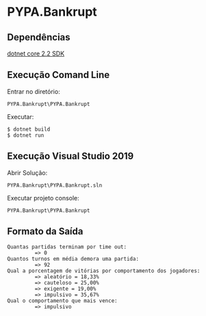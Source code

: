 # PYPA.Bankrupt


## Dependências 
 <a href="https://dotnet.microsoft.com/download">dotnet core 2.2 SDK</a>
 
## Execução Comand Line
 Entrar no diretório: 
 ``` 
 PYPA.Bankrupt\PYPA.Bankrupt 
 ```
 Executar:
 ```
 $ dotnet build
 $ dotnet run
 ```
 
## Execução Visual Studio 2019
Abrir Solução:
``` 
PYPA.Bankrupt\PYPA.Bankrupt.sln
```
 Executar projeto console: 
 ``` 
 PYPA.Bankrupt\PYPA.Bankrupt 
 ```


## Formato da Saída
```
Quantas partidas terminam por time out:
         => 0
Quantos turnos em média demora uma partida:
         => 92
Qual a porcentagem de vitórias por comportamento dos jogadores:
         => aleatório = 18,33%
         => cauteloso = 25,00%
         => exigente = 19,00%
         => impulsivo = 35,67%
Qual o comportamento que mais vence:
         => impulsivo
```

